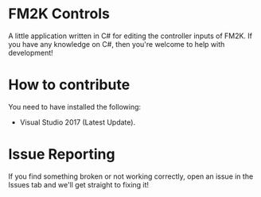 # FM2K Controls
A little application written in C# for editing the controller inputs of FM2K. If you have any knowledge on C#, then you're welcome to help with development!

# How to contribute
You need to have installed the following:

- Visual Studio 2017 (Latest Update).

# Issue Reporting
If you find something broken or not working correctly, open an issue in the Issues tab and we'll get straight to fixing it!
